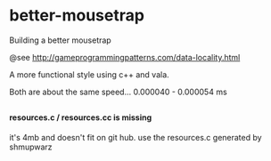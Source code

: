 # better-mousetrap 

Building a better mousetrap

@see http://gameprogrammingpatterns.com/data-locality.html

A more functional style using c++ and vala.


Both are about the same speed... 0.000040 - 0.000054 ms

## 
#### resources.c / resources.cc is missing
it's 4mb and doesn't fit on git hub. use the resources.c generated by shmupwarz

